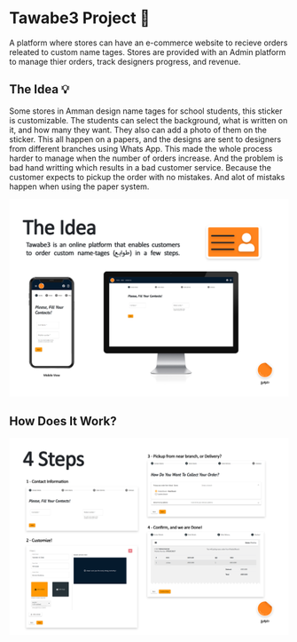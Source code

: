 # Tawabe3 Project :art:
A platform where stores can have an e-commerce website to recieve orders releated to custom name tages. Stores are provided with an Admin platform to manage thier orders, track designers progress, and revenue.

## The Idea :bulb:
Some stores in Amman design name tages for school students, this sticker is customizable. The students can select the background, what is written on it, and how many they want. They also can add a photo of them on the sticker. This all happen on a papers, and the designs are sent to designers from different branches using Whats App. This made the whole process harder to manage when the number of orders increase. And the problem is bad hand writting which results in a bad customer service. Because the customer expects to pickup the order with no mistakes. And alot of mistaks happen when using the paper system. 

![The Idea](https://github.com/mahdyhamad/Tawabe3-overview/blob/main/2.jpg)

## How Does It Work?
![The Idea](https://github.com/mahdyhamad/Tawabe3-overview/blob/main/3.jpg)



